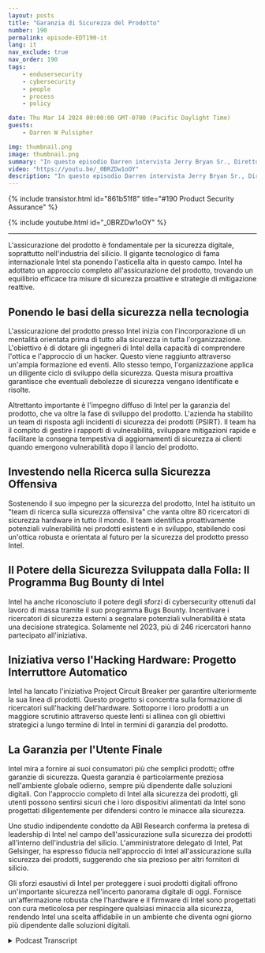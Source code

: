 ```yaml
---
layout: posts
title: "Garanzia di Sicurezza del Prodotto"
number: 190
permalink: episode-EDT190-it
lang: it
nav_exclude: true
nav_order: 190
tags:
    - endusersecurity
    - cybersecurity
    - people
    - process
    - policy

date: Thu Mar 14 2024 00:00:00 GMT-0700 (Pacific Daylight Time)
guests:
    - Darren W Pulsipher

img: thumbnail.png
image: thumbnail.png
summary: "In questo episodio Darren intervista Jerry Bryan Sr., Direttore del Controllo Qualità dei Prodotti presso Intel e collega podcaster di Chips and Salsa. Scoprono gli aspetti della fiducia zero nel controllo qualità dei prodotti per un produttore di silicio."
video: "https://youtu.be/_0BRZDw1oOY"
description: "In questo episodio Darren intervista Jerry Bryan Sr., Direttore del Controllo Qualità dei Prodotti presso Intel e collega podcaster di Chips and Salsa. Scoprono gli aspetti della fiducia zero nel controllo qualità dei prodotti per un produttore di silicio."
---
```


<div>
{% include transistor.html id="861b51f8" title="#190 Product Security Assurance" %}

{% include youtube.html id="_0BRZDw1oOY" %}
</div>

---

L'assicurazione del prodotto è fondamentale per la sicurezza digitale, soprattutto nell'industria del silicio. Il gigante tecnologico di fama internazionale Intel sta ponendo l'asticella alta in questo campo. Intel ha adottato un approccio completo all'assicurazione del prodotto, trovando un equilibrio efficace tra misure di sicurezza proattive e strategie di mitigazione reattive.

## Ponendo le basi della sicurezza nella tecnologia

L'assicurazione del prodotto presso Intel inizia con l'incorporazione di un mentalità orientata prima di tutto alla sicurezza in tutta l'organizzazione. L'obiettivo è di dotare gli ingegneri di Intel della capacità di comprendere l'ottica e l'approccio di un hacker. Questo viene raggiunto attraverso un'ampia formazione ed eventi. Allo stesso tempo, l'organizzazione applica un diligente ciclo di sviluppo della sicurezza. Questa misura proattiva garantisce che eventuali debolezze di sicurezza vengano identificate e risolte.

Altrettanto importante è l'impegno diffuso di Intel per la garanzia del prodotto, che va oltre la fase di sviluppo del prodotto. L'azienda ha stabilito un team di risposta agli incidenti di sicurezza dei prodotti (PSIRT). Il team ha il compito di gestire i rapporti di vulnerabilità, sviluppare mitigazioni rapide e facilitare la consegna tempestiva di aggiornamenti di sicurezza ai clienti quando emergono vulnerabilità dopo il lancio del prodotto.

## Investendo nella Ricerca sulla Sicurezza Offensiva

Sostenendo il suo impegno per la sicurezza del prodotto, Intel ha istituito un "team di ricerca sulla sicurezza offensiva" che vanta oltre 80 ricercatori di sicurezza hardware in tutto il mondo. Il team identifica proattivamente potenziali vulnerabilità nei prodotti esistenti e in sviluppo, stabilendo così un'ottica robusta e orientata al futuro per la sicurezza del prodotto presso Intel.

## Il Potere della Sicurezza Sviluppata dalla Folla: Il Programma Bug Bounty di Intel

Intel ha anche riconosciuto il potere degli sforzi di cybersecurity ottenuti dal lavoro di massa tramite il suo programma Bugs Bounty. Incentivare i ricercatori di sicurezza esterni a segnalare potenziali vulnerabilità è stata una decisione strategica. Solamente nel 2023, più di 246 ricercatori hanno partecipato all'iniziativa.

## Iniziativa verso l'Hacking Hardware: Progetto Interruttore Automatico

Intel ha lancato l'iniziativa Project Circuit Breaker per garantire ulteriormente la sua linea di prodotti. Questo progetto si concentra sulla formazione di ricercatori sull'hacking dell'hardware. Sottoporre i loro prodotti a un maggiore scrutinio attraverso queste lenti si allinea con gli obiettivi strategici a lungo termine di Intel in termini di garanzia del prodotto.

## La Garanzia per l'Utente Finale

Intel mira a fornire ai suoi consumatori più che semplici prodotti; offre garanzie di sicurezza. Questa garanzia è particolarmente preziosa nell'ambiente globale odierno, sempre più dipendente dalle soluzioni digitali. Con l'approccio completo di Intel alla sicurezza dei prodotti, gli utenti possono sentirsi sicuri che i loro dispositivi alimentati da Intel sono progettati diligentemente per difendersi contro le minacce alla sicurezza.

Uno studio indipendente condotto da ABI Research conferma la pretesa di leadership di Intel nel campo dell'assicurazione sulla sicurezza dei prodotti all'interno dell'industria del silicio. L'amministratore delegato di Intel, Pat Gelsinger, ha espresso fiducia nell'approccio di Intel all'assicurazione sulla sicurezza dei prodotti, suggerendo che sia prezioso per altri fornitori di silicio.

Gli sforzi esaustivi di Intel per proteggere i suoi prodotti digitali offrono un'importante sicurezza nell'incerto panorama digitale di oggi. Fornisce un'affermazione robusta che l'hardware e il firmware di Intel sono progettati con cura meticolosa per respingere qualsiasi minaccia alla sicurezza, rendendo Intel una scelta affidabile in un ambiente che diventa ogni giorno più dipendente dalle soluzioni digitali.



<details>
<summary> Podcast Transcript </summary>

<p></p>

</details>
